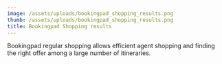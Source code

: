 ```yaml
---
image: /assets/uploads/bookingpad_shopping_results.png
thumb: /assets/uploads/bookingpad_shopping_results.png
title: Bookingpad Shopping results
---
```

Bookingpad regular shopping allows efficient agent shopping and finding the right offer among a large number of itineraries.